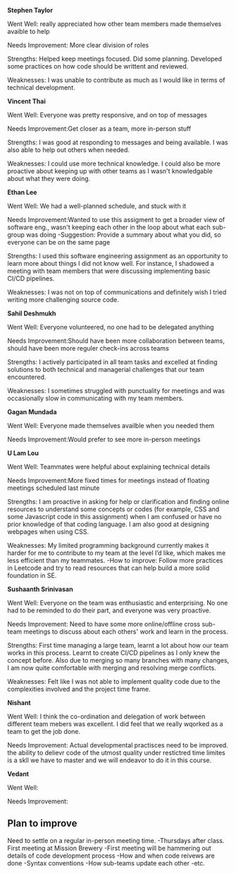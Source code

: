 **Stephen Taylor**

Went Well: really appreciated how other team members made themselves avaible to help

Needs Improvement: More clear division of roles

Strengths: Helped keep meetings focused. Did some planning. Developed some practices on how code should be writtent and reviewed.

Weaknesses: I was unable to contribute as much as I would like in terms of technical development.

**Vincent Thai**

Went Well: Everyone was pretty responsive, and on top of messages

Needs Improvement:Get closer as a team, more in-person stuff

Strengths: I was good at responding to messages and being available. I was also able to help out others when needed.

Weaknesses: I could use more technical knowledge. I could also be more proactive about keeping up with other teams as I wasn't knowledgable about what they were doing.

**Ethan Lee**

Went Well: We had a well-planned schedule, and stuck with it

Needs Improvement:Wanted to use this assigment to get a broader view of software eng., wasn't keeping each other in the loop about what each sub-group was doing
-Suggestion: Provide a summary about what you did, so everyone can be on the same page

Strengths: I used this software engineering assignment as an opportunity to learn more about things I did not know well. For instance, I shadowed a meeting with team members that were discussing implementing basic CI/CD pipelines.

Weaknesses: I was not on top of communications and definitely wish I tried writing more challenging source code.

**Sahil Deshmukh**

Went Well: Everyone volunteered, no one had to be delegated anything

Needs Improvement:Should have been more collaboration between teams, should have been more reguler check-ins across teams

Strengths: I actively participated in all team tasks and excelled at finding solutions to both technical and managerial challenges that our team encountered.

Weaknesses: I sometimes struggled with punctuality for meetings and was occasionally slow in communicating with my team members.

**Gagan Mundada**

Went Well: Everyone made themselves availble when you needed them

Needs Improvement:Would prefer to see more in-person meetings

**U Lam Lou**

Went Well: Teammates were helpful about explaining technical details

Needs Improvement:More fixed times for meetings instead of floating meetings scheduled last minute

Strengths: I am proactive in asking for help or clarification and finding online resources to understand some concepts or codes (for example, CSS and some Javascript code in this assignment) when I am confused or have no prior knowledge of that coding language. I am also good at designing webpages when using CSS.

Weaknesses: My limited programming background currently makes it harder for me to contribute to my team at the level I’d like, which makes me less efficient than my teammates.
-How to improve: Follow more practices in Leetcode and try to read resources that can help build a more solid foundation in SE.

**Sushaanth Srinivasan**

Went Well: Everyone on the team was enthusiastic and enterprising. No one had to be reminded to do their part, and everyone was very proactive.

Needs Improvement: Need to have some more online/offline cross sub-team meetings to discuss about each others' work and learn in the process.

Strengths: First time managing a large team, learnt a lot about how our team works in this process. Learnt to create CI/CD pipelines as I only knew the concept before. Also due to merging so many branches with many changes, I am now quite comfortable with merging and resolving merge conflicts.

Weaknesses: Felt like I was not able to implement quality code due to the complexities involved and the project time frame.

**Nishant**

Went Well: I think the co-ordination and delegation of work between different team mebers was excellent. I did feel that we really wqorked as a team to get the job done.

Needs Improvement:
Actual developmental practisces need to be improved. the ability to delievr code of the utmost quality under restictred time limites is a skll we have to master and we will endeavor to do it in this course.

**Vedant**

Went Well:

Needs Improvement:

## Plan to improve

Need to settle on a regular in-person meeting time.
-Thursdays after class. First meeting at Mission Brewery
-First meeting will be hammering out details of code development process
-How and when code reivews are done
-Syntax conventions
-How sub-teams update each other
-etc.
